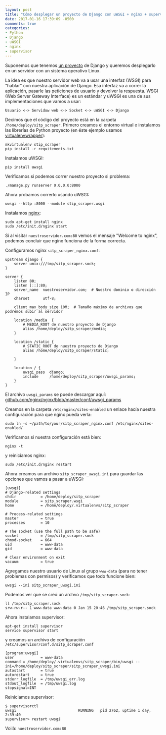 ```yaml
---
layout: post
title: "Cómo desplegar un proyecto de Django con uWSGI + nginx + supervisor"
date: 2017-01-16 17:39:09 -0500
comments: true
categories:
- Python
- Django
- uWSGI
- nginx
- supervisor
---
```


Suponemos que tenemos [un proyecto](https://github.com/vero4karu/sitp_scraper) de Django y queremos desplegarlo en un servidor con un sistema operativo Linux.

La idea es que nuestro servidor web va a usar una interfaz (WSGI) para "hablar" con nuestra aplicación de Django. Esa interfaz va a correr la aplicación, pasarle las peticiones de usuario y devolver la respuesta. WSGI (Web Server Gateway Interface) es un estándar y uWSGI es una de sus implementaciones que vamos a usar:

    Usuario <-> Servidow web <-> Socket <-> uWSGI <-> Django

<!-- more -->

Decimos que el código del proyecto está en la carpeta `/home/deploy/sitp_scraper`. Primero creamos el entorno virtual e instalamos las librerías de Python proyecto (en éste ejemplo usamos [virtualenvwrapper](https://virtualenvwrapper.readthedocs.io/en/latest/)):

    mkvirtualenv stip_scraper
    pip install -r requitements.txt

Instalamos uWSGI:

    pip install uwsgi

Verificamos si podemos correr nuestro proyecto si problema:

    ./manage.py runserver 0.0.0.0:8000

Ahora probamos correrlo usando uWSGI:

    uwsgi --http :8000 --module stip_scraper.wsgi

Instalamos [nginx](https://nginx.org/en/):

    sudo apt-get install nginx
    sudo /etc/init.d/nginx start 

Si al visitar `nuestroservidor.com:80` vemos el mensaje "Welcome to nginx", podemos concluir que nginx funciona de la forma correcta.

Configuramos nginx `sitp_scraper_nginx.conf`:

```nginx
upstream django {
    server unix:///tmp/sitp_scraper.sock;
}

server {
    listen 80;
    listen [::]:80;
    server_name  nuestroservidor.com;  # Nuestro dominio o dirección IP
    charset      utf-8;

    client_max_body_size 10M;  # Tamaño máximo de archivos que podrémos subir al servidor

    location /media  {
        # MEDIA_ROOT de nuestro proyecto de Django
        alias /home/deploy/sitp_scraper/media;
    }

    location /static {
        # STATIC_ROOT de nuestro proyecto de Django
        alias /home/deploy/sitp_scraper/static;

    }

    location / {
        uwsgi_pass  django;
        include     /home/deploy/sitp_scraper/uwsgi_params;
    }
}
```

El archivo `uwsgi_params` se puede descargar aquí: [github.com/nginx/nginx/blob/master/conf/uwsgi_params](https://github.com/nginx/nginx/blob/master/conf/uwsgi_params)

Creamos en la carpeta `/etc/nginx/sites-enabled` un enlace hacía nuestra configuración para que nginx pueda verla:

    sudo ln -s ~/path/to/your/sitp_scraper_nginx.conf /etc/nginx/sites-enabled/

Verificamos si nuestra configuración está bien:

    nginx -t

y reiniciamos nginx:

    sudo /etc/init.d/nginx restart

Ahora creamos un archivo `sitp_scraper_uwsgi.ini` para guardar las opciones que vamos a pasar a uWSGI:

```
[uwsgi]
# Django-related settings
chdir           = /home/deploy/sitp_scraper
module          = sitp_scraper.wsgi
home            = /home/deploy/.virtualenvs/sitp_scraper

# Process-related settings
master          = true
processes       = 10

# The socket (use the full path to be safe)
socket          = /tmp/sitp_scraper.sock
chmod-socket    = 664
uid             = www-data
gid             = www-data

# Clear environment on exit
vacuum          = true
```

Agregamos nuestro usuario de Linux al grupo `www-data` (para no tener problemas con permisos) y verificamos que todo funcione bien:

    uwsgi --ini sitp_scraper_uwsgi.ini

Podemos ver que se creó un archvo `/tmp/sitp_scraper.sock`:
    
    ll /tmp/sitp_scraper.sock
    srw-rw-r-- 1 www-data www-data 0 Jan 15 20:46 /tmp/sitp_scraper.sock


Ahora instalamos supervisor:

    apt-get install supervisor
    service supervisor start

y creamos un archivo de configuración `/etc/supervisor/conf.d/sitp_scraper.conf`

```
[program:uwsgi]
user            = www-data
command = /home/deploy/.virtualenvs/sitp_scraper/bin/uwsgi --ini=/home/deploy/sitp_scraper/sitp_scraper_uwsgi.ini
autostart       = true
autorestart     = true
stderr_logfile  = /tmp/uwsgi_err.log
stdout_logfile  = /tmp/uwsgi.log
stopsignal=INT
```

Reiniciamos supervisor:

    $ supervisorctl  
    uwsgi                            RUNNING   pid 2762, uptime 1 day, 2:39:40
    supervisor> restart uwsgi

Voilà: `nuestroservidor.com:80`